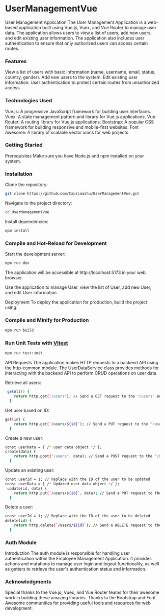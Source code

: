 # UserManagementVue

User Management Application
The User Management Application is a web-based application built using Vue.js, Vuex, and Vue Router to manage user data. The application allows users to view a list of users, add new users, and edit existing user information. The application also includes user authentication to ensure that only authorized users can access certain routes.

### Features
View a list of users with basic information (name, username, email, status, country, gender).
Add new users to the system.
Edit existing user information.
User authentication to protect certain routes from unauthorized access.

### Technologies Used
Vue.js: A progressive JavaScript framework for building user interfaces.
Vuex: A state management pattern and library for Vue.js applications.
Vue Router: A routing library for Vue.js applications.
Bootstrap: A popular CSS framework for building responsive and mobile-first websites.
Font Awesome: A library of scalable vector icons for web projects.

### Getting Started
Prerequisites
Make sure you have Node.js and npm installed on your system.

### Installation
Clone the repository:
```sh
git clone https://github.com/Capriaashu/UserManagementVue.git
```

Navigate to the project directory:
```sh
cd UserManagementVue
```


Install dependencies:
```sh
npm install
```


### Compile and Hot-Reload for Development
Start the development server:
```sh
npm run dev
```

The application will be accessible at http://localhost:5173 in your web browser.

Use the application to manage User, view the list of User, add new User, and edit User information.

Deployment
To deploy the application for production, build the project using:

### Compile and Minify for Production

```sh
npm run build
```

### Run Unit Tests with [Vitest](https://vitest.dev/)

```sh
npm run test:unit
```

API Requests
The application makes HTTP requests to a backend API using the http-common module. The UserDataService class provides methods for interacting with the backend API to perform CRUD operations on user data.

Retrieve all users:
```sh
 getAll() {
    return http.get("/users"); // Send a GET request to the "/users" endpoint to retrieve all users
  }
```

Get user based on ID:
```sh
get(id) {
    return http.get(`/users/${id}`); // Send a PUT request to the "/users/{id}" endpoint to update an existing user with the provided data
  }
```

Create a new user:
```sh
const userData = { /* user data object */ };
create(data) {
    return http.post("/users", data); // Send a POST request to the "/users" endpoint to create a new user with the provided data
  }
```

Update an existing user:
```sh
const userId = 1; // Replace with the ID of the user to be updated
const userData = { /* Updated user data object */ };
 update(id, data) {
    return http.put(`/users/${id}`, data); // Send a PUT request to the "/users/{id}" endpoint to update an existing user with the provided data
  }
```


Delete a user:
```sh
const userId = 1; // Replace with the ID of the user to be deleted
delete(id) {
    return http.delete(`/users/${id}`); // Send a DELETE request to the "/users/{id}" endpoint to delete a user with the specified ID
  }
```


### Auth Module
Introduction
The auth module is responsible for handling user authentication within the Employee Management Application. It provides actions and mutations to manage user login and logout functionality, as well as getters to retrieve the user's authentication status and information.
### Acknowledgments
Special thanks to the Vue.js, Vuex, and Vue Router teams for their awesome work in building these amazing libraries.
Thanks to the Bootstrap and Font Awesome communities for providing useful tools and resources for web development.



